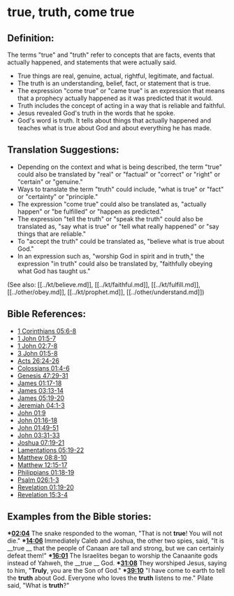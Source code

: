 # true, truth, come true #

## Definition: ##

The terms "true" and "truth" refer to concepts that are facts, events that actually happened, and statements that were actually said.

* True things are real, genuine, actual, rightful, legitimate, and factual.
* The truth is an understanding, belief, fact, or statement that is true.
* The expression "come true" or "came true" is an expression that means that a prophecy actually happened as it was predicted that it would.
* Truth includes the concept of acting in a way that is reliable and faithful.
* Jesus revealed God's truth in the words that he spoke.
* God's word is truth. It tells about things that actually happened and teaches what is true about God and about everything he has made.

## Translation Suggestions: ##

* Depending on the context and what is being described, the term "true" could also be translated by "real" or "factual" or "correct" or "right" or "certain" or "genuine."
* Ways to translate the term "truth" could include, "what is true" or "fact" or "certainty" or "principle."
* The expression "come true" could also be translated as, "actually happen" or "be fulfilled" or "happen as predicted." 
* The expression "tell the truth" or "speak the truth" could also be translated as, "say what is true" or "tell what really happened" or "say things that are reliable."
* To "accept the truth" could be translated as, "believe what is true about God."
* In an expression such as, "worship God in spirit and in truth," the expression "in truth" could also be translated by, "faithfully obeying what God has taught us."

(See also: [[../kt/believe.md]], [[../kt/faithful.md]], [[../kt/fulfill.md]], [[../other/obey.md]], [[../kt/prophet.md]], [[../other/understand.md]])

## Bible References: ##

* [1 Corinthians 05:6-8](en/tn/1co/help/05/06)
* [1 John 01:5-7](en/tn/1jn/help/01/05)
* [1 John 02:7-8](en/tn/1jn/help/02/07)
* [3 John 01:5-8](en/tn/3jn/help/01/05)
* [Acts 26:24-26](en/tn/act/help/26/24)
* [Colossians 01:4-6](en/tn/col/help/01/04)
* [Genesis 47:29-31](en/tn/gen/help/47/29)
* [James 01:17-18](en/tn/jas/help/01/17)
* [James 03:13-14](en/tn/jas/help/03/13)
* [James 05:19-20](en/tn/jas/help/05/19)
* [Jeremiah 04:1-3](en/tn/jer/help/04/01)
* [John 01:9](en/tn/jhn/help/01/09)
* [John 01:16-18](en/tn/jhn/help/01/16)
* [John 01:49-51](en/tn/jhn/help/01/49)
* [John 03:31-33](en/tn/jhn/help/03/31)
* [Joshua 07:19-21](en/tn/jos/help/07/19)
* [Lamentations 05:19-22](en/tn/lam/help/05/19)
* [Matthew 08:8-10](en/tn/mat/help/08/08)
* [Matthew 12:15-17](en/tn/mat/help/12/15)
* [Philippians 01:18-19](en/tn/php/help/01/18)
* [Psalm 026:1-3](en/tn/psa/help/26/01)
* [Revelation 01:19-20](en/tn/rev/help/01/19)
* [Revelation 15:3-4](en/tn/rev/help/15/03)

## Examples from the Bible stories: ##

  __*[02:04](en/tn/obs/help/02/04)__ The snake responded to the woman, "That is not __true__! You will not die."
  __*[14:06](en/tn/obs/help/14/06)__ Immediately Caleb and Joshua, the other two spies, said, "It is __true __ that the people of Canaan are tall and strong, but we can certainly defeat them!"
  __*[16:01](en/tn/obs/help/16/01)__ The Israelites began to worship the Canaanite gods instead of Yahweh, the __true __ God.
  __*[31:08](en/tn/obs/help/31/08)__ They worshiped Jesus, saying to him, "__Truly__, you are the Son of God." 
  __*[39:10](en/tn/obs/help/39/10)__ "I have come to earth to tell the __truth__ about God. Everyone who loves the __truth__ listens to me." Pilate said, "What is __truth__?"